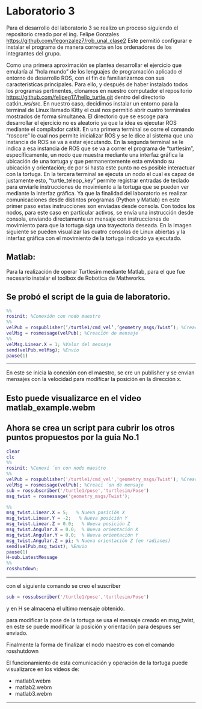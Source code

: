 # Laboratorio 3

Para el desarrollo del laboratorio 3 se realizo un proceso siguiendo
el repositorio creado por el ing. Felipe Gonzales
https://github.com/fegonzalez7/rob_unal_clase2
Este permitió configurar e instalar el programa de manera correcta 
en los ordenadores de los integrantes del grupo.

Como una primera aproximación se plantea desarrollar el ejercicio que emularía al “hola mundo” de los lenguajes de programación aplicado el entorno de desarrollo ROS, con el fin de familiarizarnos con sus características principales. Para ello, y después de haber instalado todos los programas pertinentes, clonamos en nuestro computador el repositorio https://github.com/felipeg17/hello_turtle.git dentro del directorio catkin_ws/src. En nuestro caso, decidimos instalar un entorno para la terminal de Linux llamado Kitty el cual nos permitió abrir cuatro terminales mostrados de forma simultanea. El directorio que se escoge para desarrollar el ejercicio no es aleatorio ya que la idea es ejecutar ROS mediante el compilador catkit.
En una primera terminal se corre el comando “roscore” lo cual nos permite inicializar ROS y se le dice al sistema que una instancia de ROS se va a estar ejecutando. En la segunda terminal se le indica a esa instancia de ROS que se va a correr el programa de “turtlesim”, específicamente, un nodo que muestra mediante una interfaz gráfica la ubicación de una tortuga y que permanentemente esta enviando su ubicación y orientación; de por si hasta este punto no es posible interactuar con la tortuga. En la tercera terminal se ejecuta un nodo el cual es capaz de justamente esto, “turtle_teleop_key” permite registrar entradas de teclado para enviarle instrucciones de movimiento a la tortuga que se pueden ver mediante la interfaz gráfica. 
Ya que la finalidad del laboratorio es realizar comunicaciones desde distintos programas (Python y Matlab) en este primer paso estas instrucciones son enviadas desde consola. Con todos los nodos, para este caso en particular activos, se envía una instrucción desde consola, enviando directamente un mensaje con instrucciones de movimiento para que la tortuga siga una trayectoria deseada. En la imagen siguiente se pueden visualizar las cuatro consolas de Linux abiertas y la interfaz gráfica con el movimiento de la tortuga indicado ya ejecutado. 

## Matlab: 
Para la realización de operar Turtlesim mediante Matlab, para
el que fue necesario instalar el toolbox de Robotica de Mathworks.

Se probó el script de la guia de laboratorio.
-----------------------------------------------------------------
```matlab
%%
rosinit; %Conexión con nodo maestro
%%
velPub = rospublisher(’/turtle1/cmd_vel’,’geometry_msgs/Twist’); %Creación publicador
velMsg = rosmessage(velPub); %Creación de mensaje
%%
velMsg.Linear.X = 1; %Valor del mensaje
send(velPub,velMsg); %Envio
pause(1)
```
------------------------------------------------------------------
En este se inicia la conexión con el maestro, se cre un publisher
y se envian mensajes con la velocidad para modificar la posición
en la dirección x.

Esto puede visualizarce en el video matlab_example.webm
------------------------------------------------------------------
Ahora se crea un script para cubrir los otros puntos propuestos
por la guia No.1
------------------------------------------------------------------
```matlab
clear
clc
%%
rosinit; %Conexi ́on con nodo maestro
%%
velPub = rospublisher('/turtle1/cmd_vel','geometry_msgs/Twist'); %Creaci ́on publicador
velMsg = rosmessage(velPub); %Creaci ́on de mensaje
sub = rossubscriber('/turtle1/pose','turtlesim/Pose')
msg_twist = rosmessage('geometry_msgs/Twist');

%%
msg_twist.Linear.X = 5;   % Nueva posición X
msg_twist.Linear.Y = -2;   % Nueva posición Y
msg_twist.Linear.Z = 0.0;   % Nueva posición Z
msg_twist.Angular.X = 0.0;  % Nueva orientación X
msg_twist.Angular.Y = 0.0;  % Nueva orientación Y
msg_twist.Angular.Z = pi; % Nueva orientación Z (en radianes)
send(velPub,msg_twist); %Envio
pause(1)
H=sub.LatestMessage
%%
rosshutdown;
```
-------------------------------------------------------------------
con el siguiente comando se creo el suscriber
```matlab
sub = rossubscriber('/turtle1/pose','turtlesim/Pose') 
```
 y en H se almacena el ultimo mensaje obtenido.
 
 para modificar la pose de la tortuga se usa el mensaje creado en
 msg_twist, en este se puede modificar la posición y orientación
 para despues ser enviado.
 
 Finalmente la forma de finalizar el nodo maestro es con el comando
 rosshutdown
 
 El funcionamiento de esta comunicación y operación de la tortuga
 puede visualizarce en los videos de:
 - matlab1.webm
 - matlab2.webm
 - matlab3.webm
 --------------------------------------------------------------
 
